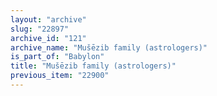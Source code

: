 ```yaml
---
layout: "archive"
slug: "22897"
archive_id: "121"
archive_name: "Mušēzib family (astrologers)"
is_part_of: "Babylon"
title: "Mušēzib family (astrologers)"
previous_item: "22900"
---
```

